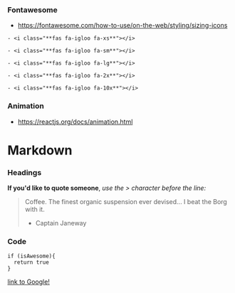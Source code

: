 ### Fontawesome
- https://fontawesome.com/how-to-use/on-the-web/styling/sizing-icons
```
- <i class="**fas fa-igloo fa-xs**"></i>
```
```
- <i class="**fas fa-igloo fa-sm**"></i>
```
```
- <i class="**fas fa-igloo fa-lg**"></i>
```
```
- <i class="**fas fa-igloo fa-2x**"></i>
```
```
- <i class="**fas fa-igloo fa-10x**"></i>
```

### Animation
- https://reactjs.org/docs/animation.html

# Markdown
### Headings
**If you'd like to quote someone**, *use the > character before the line:*
> Coffee. The finest organic suspension ever devised... I beat the Borg with it.
> - Captain Janeway
### Code
```
if (isAwesome){
  return true
}
```
[link to Google!](http://google.com)






















